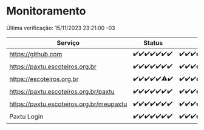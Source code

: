 # Monitoramento

Última verificação: 15/11/2023 23:21:00 -03

|Serviço|Status|Últimas 24h|
|---|---|---|
|https://github.com|<span title="2023-11-09: OK=24">✔️</span><span title="2023-11-10: OK=24">✔️</span><span title="2023-11-11: OK=24">✔️</span><span title="2023-11-12: OK=24">✔️</span><span title="2023-11-13: OK=24">✔️</span><span title="2023-11-14: OK=24">✔️</span><span title="2023-11-15: OK=3">✔️</span>|<span title="15/11/2023 00:06:00 -03 : 200">✔️</span><span title="15/11/2023 01:07:00 -03 : 200">✔️</span><span title="15/11/2023 02:06:00 -03 : 200">✔️</span><span title="15/11/2023 03:08:00 -03 : 200">✔️</span><span title="15/11/2023 04:05:00 -03 : 200">✔️</span><span title="15/11/2023 05:08:00 -03 : 200">✔️</span><span title="15/11/2023 06:06:00 -03 : 200">✔️</span><span title="15/11/2023 07:07:00 -03 : 200">✔️</span><span title="15/11/2023 08:04:00 -03 : 200">✔️</span><span title="15/11/2023 09:11:00 -03 : 200">✔️</span><span title="15/11/2023 10:09:00 -03 : 200">✔️</span><span title="15/11/2023 11:05:00 -03 : 200">✔️</span><span title="15/11/2023 12:06:00 -03 : 200">✔️</span><span title="15/11/2023 13:07:00 -03 : 200">✔️</span><span title="15/11/2023 14:05:00 -03 : 200">✔️</span><span title="15/11/2023 15:08:00 -03 : 200">✔️</span><span title="15/11/2023 16:03:00 -03 : 200">✔️</span><span title="15/11/2023 17:06:00 -03 : 200">✔️</span><span title="15/11/2023 18:04:00 -03 : 200">✔️</span><span title="15/11/2023 19:05:00 -03 : 200">✔️</span><span title="15/11/2023 20:06:00 -03 : 200">✔️</span><span title="15/11/2023 21:30:00 -03 : 200">✔️</span><span title="15/11/2023 22:47:00 -03 : 200">✔️</span><span title="15/11/2023 23:21:00 -03 : 200">✔️</span>|
|https://paxtu.escoteiros.org.br|<span title="2023-11-09: OK=24">✔️</span><span title="2023-11-10: OK=24">✔️</span><span title="2023-11-11: OK=24">✔️</span><span title="2023-11-12: OK=24">✔️</span><span title="2023-11-13: OK=24">✔️</span><span title="2023-11-14: OK=24">✔️</span><span title="2023-11-15: OK=3">✔️</span>|<span title="15/11/2023 00:06:00 -03 : 200">✔️</span><span title="15/11/2023 01:07:00 -03 : 200">✔️</span><span title="15/11/2023 02:06:00 -03 : 200">✔️</span><span title="15/11/2023 03:08:00 -03 : 200">✔️</span><span title="15/11/2023 04:05:00 -03 : 200">✔️</span><span title="15/11/2023 05:08:00 -03 : 200">✔️</span><span title="15/11/2023 06:06:00 -03 : 200">✔️</span><span title="15/11/2023 07:07:00 -03 : 200">✔️</span><span title="15/11/2023 08:04:00 -03 : 200">✔️</span><span title="15/11/2023 09:11:00 -03 : 200">✔️</span><span title="15/11/2023 10:09:00 -03 : 200">✔️</span><span title="15/11/2023 11:05:00 -03 : 200">✔️</span><span title="15/11/2023 12:06:00 -03 : 200">✔️</span><span title="15/11/2023 13:07:00 -03 : 200">✔️</span><span title="15/11/2023 14:05:00 -03 : 200">✔️</span><span title="15/11/2023 15:08:00 -03 : 200">✔️</span><span title="15/11/2023 16:03:00 -03 : 200">✔️</span><span title="15/11/2023 17:06:00 -03 : 200">✔️</span><span title="15/11/2023 18:04:00 -03 : 200">✔️</span><span title="15/11/2023 19:05:00 -03 : 200">✔️</span><span title="15/11/2023 20:06:00 -03 : 200">✔️</span><span title="15/11/2023 21:30:00 -03 : 200">✔️</span><span title="15/11/2023 22:47:00 -03 : 200">✔️</span><span title="15/11/2023 23:21:00 -03 : 200">✔️</span>|
|https://escoteiros.org.br|<span title="2023-11-09: OK=24">✔️</span><span title="2023-11-10: OK=24">✔️</span><span title="2023-11-11: OK=24">✔️</span><span title="2023-11-12: OK=24">✔️</span><span title="2023-11-13: OK=24">✔️</span><span title="2023-11-14: OK=23, Falhas=1">⚠️</span><span title="2023-11-15: OK=3">✔️</span>|<span title="15/11/2023 00:06:00 -03 : 200">✔️</span><span title="15/11/2023 01:07:00 -03 : 200">✔️</span><span title="15/11/2023 02:06:00 -03 : 200">✔️</span><span title="15/11/2023 03:08:00 -03 : 200">✔️</span><span title="15/11/2023 04:05:00 -03 : 200">✔️</span><span title="15/11/2023 05:08:00 -03 : 200">✔️</span><span title="15/11/2023 06:06:00 -03 : 200">✔️</span><span title="15/11/2023 07:07:00 -03 : 200">✔️</span><span title="15/11/2023 08:04:00 -03 : 200">✔️</span><span title="15/11/2023 09:11:00 -03 : 200">✔️</span><span title="15/11/2023 10:09:00 -03 : 200">✔️</span><span title="15/11/2023 11:05:00 -03 : 200">✔️</span><span title="15/11/2023 12:06:00 -03 : 200">✔️</span><span title="15/11/2023 13:07:00 -03 : 200">✔️</span><span title="15/11/2023 14:05:00 -03 : 200">✔️</span><span title="15/11/2023 15:08:00 -03 : 200">✔️</span><span title="15/11/2023 16:03:00 -03 : 200">✔️</span><span title="15/11/2023 17:06:00 -03 : 200">✔️</span><span title="15/11/2023 18:04:00 -03 : 200">✔️</span><span title="15/11/2023 19:05:00 -03 : 200">✔️</span><span title="15/11/2023 20:06:00 -03 : 200">✔️</span><span title="15/11/2023 21:30:00 -03 : 200">✔️</span><span title="15/11/2023 22:47:00 -03 : 200">✔️</span><span title="15/11/2023 23:21:00 -03 : 200">✔️</span>|
|https://paxtu.escoteiros.org.br/paxtu|<span title="2023-11-09: OK=24">✔️</span><span title="2023-11-10: OK=24">✔️</span><span title="2023-11-11: OK=24">✔️</span><span title="2023-11-12: OK=24">✔️</span><span title="2023-11-13: OK=24">✔️</span><span title="2023-11-14: OK=24">✔️</span><span title="2023-11-15: OK=3">✔️</span>|<span title="15/11/2023 00:06:00 -03 : 200">✔️</span><span title="15/11/2023 01:07:00 -03 : 200">✔️</span><span title="15/11/2023 02:06:00 -03 : 200">✔️</span><span title="15/11/2023 03:08:00 -03 : 200">✔️</span><span title="15/11/2023 04:05:00 -03 : 200">✔️</span><span title="15/11/2023 05:08:00 -03 : 200">✔️</span><span title="15/11/2023 06:06:00 -03 : 200">✔️</span><span title="15/11/2023 07:07:00 -03 : 200">✔️</span><span title="15/11/2023 08:04:00 -03 : 200">✔️</span><span title="15/11/2023 09:11:00 -03 : 200">✔️</span><span title="15/11/2023 10:09:00 -03 : 200">✔️</span><span title="15/11/2023 11:05:00 -03 : 200">✔️</span><span title="15/11/2023 12:06:00 -03 : 200">✔️</span><span title="15/11/2023 13:07:00 -03 : 200">✔️</span><span title="15/11/2023 14:05:00 -03 : 200">✔️</span><span title="15/11/2023 15:08:00 -03 : 200">✔️</span><span title="15/11/2023 16:03:00 -03 : 200">✔️</span><span title="15/11/2023 17:06:00 -03 : 200">✔️</span><span title="15/11/2023 18:04:00 -03 : 200">✔️</span><span title="15/11/2023 19:05:00 -03 : 200">✔️</span><span title="15/11/2023 20:06:00 -03 : 200">✔️</span><span title="15/11/2023 21:30:00 -03 : 200">✔️</span><span title="15/11/2023 22:47:00 -03 : 200">✔️</span><span title="15/11/2023 23:21:00 -03 : 200">✔️</span>|
|https://paxtu.escoteiros.org.br/meupaxtu|<span title="2023-11-09: OK=24">✔️</span><span title="2023-11-10: OK=24">✔️</span><span title="2023-11-11: OK=24">✔️</span><span title="2023-11-12: OK=24">✔️</span><span title="2023-11-13: OK=24">✔️</span><span title="2023-11-14: OK=24">✔️</span><span title="2023-11-15: OK=3">✔️</span>|<span title="15/11/2023 00:06:00 -03 : 200">✔️</span><span title="15/11/2023 01:07:00 -03 : 200">✔️</span><span title="15/11/2023 02:06:00 -03 : 200">✔️</span><span title="15/11/2023 03:08:00 -03 : 200">✔️</span><span title="15/11/2023 04:05:00 -03 : 200">✔️</span><span title="15/11/2023 05:08:00 -03 : 200">✔️</span><span title="15/11/2023 06:06:00 -03 : 200">✔️</span><span title="15/11/2023 07:07:00 -03 : 200">✔️</span><span title="15/11/2023 08:04:00 -03 : 200">✔️</span><span title="15/11/2023 09:11:00 -03 : 200">✔️</span><span title="15/11/2023 10:09:00 -03 : 200">✔️</span><span title="15/11/2023 11:05:00 -03 : 200">✔️</span><span title="15/11/2023 12:06:00 -03 : 200">✔️</span><span title="15/11/2023 13:07:00 -03 : 200">✔️</span><span title="15/11/2023 14:05:00 -03 : 200">✔️</span><span title="15/11/2023 15:08:00 -03 : 200">✔️</span><span title="15/11/2023 16:03:00 -03 : 200">✔️</span><span title="15/11/2023 17:06:00 -03 : 200">✔️</span><span title="15/11/2023 18:04:00 -03 : 200">✔️</span><span title="15/11/2023 19:05:00 -03 : 200">✔️</span><span title="15/11/2023 20:06:00 -03 : 200">✔️</span><span title="15/11/2023 21:30:00 -03 : 200">✔️</span><span title="15/11/2023 22:47:00 -03 : 200">✔️</span><span title="15/11/2023 23:21:00 -03 : 200">✔️</span>|
|Paxtu Login|<span title="2023-11-09: OK=24">✔️</span><span title="2023-11-10: OK=24">✔️</span><span title="2023-11-11: OK=24">✔️</span><span title="2023-11-12: OK=24">✔️</span><span title="2023-11-13: OK=24">✔️</span><span title="2023-11-14: OK=24">✔️</span><span title="2023-11-15: OK=3">✔️</span>|<span title="15/11/2023 00:07:00 -03 : 200">✔️</span><span title="15/11/2023 01:07:00 -03 : 200">✔️</span><span title="15/11/2023 02:06:00 -03 : 200">✔️</span><span title="15/11/2023 03:08:00 -03 : 200">✔️</span><span title="15/11/2023 04:05:00 -03 : 200">✔️</span><span title="15/11/2023 05:08:00 -03 : 200">✔️</span><span title="15/11/2023 06:06:00 -03 : 200">✔️</span><span title="15/11/2023 07:07:00 -03 : 200">✔️</span><span title="15/11/2023 08:04:00 -03 : 200">✔️</span><span title="15/11/2023 09:11:00 -03 : 200">✔️</span><span title="15/11/2023 10:09:00 -03 : 200">✔️</span><span title="15/11/2023 11:05:00 -03 : 200">✔️</span><span title="15/11/2023 12:06:00 -03 : 200">✔️</span><span title="15/11/2023 13:07:00 -03 : 200">✔️</span><span title="15/11/2023 14:05:00 -03 : 200">✔️</span><span title="15/11/2023 15:08:00 -03 : 200">✔️</span><span title="15/11/2023 16:03:00 -03 : 200">✔️</span><span title="15/11/2023 17:06:00 -03 : 200">✔️</span><span title="15/11/2023 18:04:00 -03 : 200">✔️</span><span title="15/11/2023 19:05:00 -03 : 200">✔️</span><span title="15/11/2023 20:06:00 -03 : 200">✔️</span><span title="15/11/2023 21:30:00 -03 : 200">✔️</span><span title="15/11/2023 22:47:00 -03 : 200">✔️</span><span title="15/11/2023 23:21:00 -03 : 200">✔️</span>|
